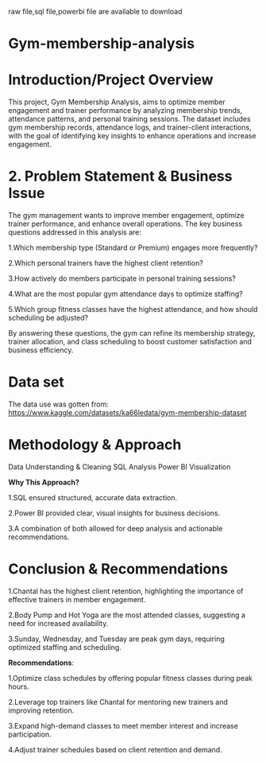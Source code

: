 raw file,sql file,powerbi file are available to download

# Gym-membership-analysis

# Introduction/Project Overview

This project, Gym Membership Analysis, aims to optimize member engagement and trainer performance by analyzing membership trends, attendance patterns, and personal training sessions. The dataset includes gym membership records, attendance logs, and trainer-client interactions, with the goal of identifying key insights to enhance operations and increase engagement.

# 2. Problem Statement & Business Issue

The gym management wants to improve member engagement, optimize trainer performance, and enhance overall operations. The key business questions addressed in this analysis are:

1.Which membership type (Standard or Premium) engages more frequently?

2.Which personal trainers have the highest client retention?

3.How actively do members participate in personal training sessions?

4.What are the most popular gym attendance days to optimize staffing?

5.Which group fitness classes have the highest attendance, and how should scheduling be adjusted?

By answering these questions, the gym can refine its membership strategy, trainer allocation, and class scheduling to boost customer satisfaction and business efficiency.

# Data set

The data use was gotten from:
https://www.kaggle.com/datasets/ka66ledata/gym-membership-dataset

# Methodology & Approach

Data Understanding & Cleaning
SQL Analysis
Power BI Visualization

**Why This Approach?**

1.SQL ensured structured, accurate data extraction.

2.Power BI provided clear, visual insights for business decisions.

3.A combination of both allowed for deep analysis and actionable recommendations.

# Conclusion & Recommendations

1.Chantal has the highest client retention, highlighting the importance of effective trainers in member engagement.

2.Body Pump and Hot Yoga are the most attended classes, suggesting a need for increased availability.

3.Sunday, Wednesday, and Tuesday are peak gym days, requiring optimized staffing and scheduling.

**Recommendations**:

1.Optimize class schedules by offering popular fitness classes during peak hours.

2.Leverage top trainers like Chantal for mentoring new trainers and improving retention.

3.Expand high-demand classes to meet member interest and increase participation.

4.Adjust trainer schedules based on client retention and demand.











